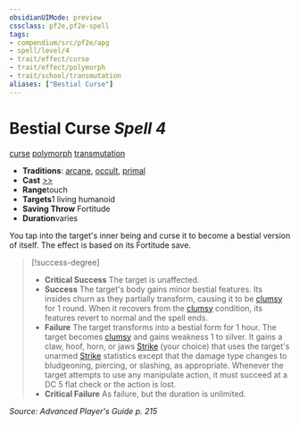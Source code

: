 ```yaml
---
obsidianUIMode: preview
cssclass: pf2e,pf2e-spell
tags:
- compendium/src/pf2e/apg
- spell/level/4
- trait/effect/curse
- trait/effect/polymorph
- trait/school/transmutation
aliases: ["Bestial Curse"]
---
```

# Bestial Curse *Spell 4*   
[curse](curse.md)  [polymorph](polymorph.md)  [transmutation](transmutation.md)  

- **Traditions**: [arcane](arcane.md), [occult](occult.md), [primal](primal.md)
- **Cast** [>>](chapter-9-playing-the-game.md#Actions "Two-Action") 
- **Range**touch
- **Targets**1 living humanoid
- **Saving Throw** Fortitude
- **Duration**varies

You tap into the target's inner being and curse it to become a bestial version of itself. The effect is based on its Fortitude save.

> [!success-degree] 
> - **Critical Success** The target is unaffected.
> - **Success** The target's body gains minor bestial features. Its insides churn as they partially transform, causing it to be [clumsy](conditions.md#Clumsy) for 1 round. When it recovers from the [clumsy](conditions.md#Clumsy) condition, its features revert to normal and the spell ends.
> - **Failure** The target transforms into a bestial form for 1 hour. The target becomes [clumsy](conditions.md#Clumsy) and gains weakness 1 to silver. It gains a claw, hoof, horn, or jaws [Strike](strike.md) (your choice) that uses the target's unarmed [Strike](strike.md) statistics except that the damage type changes to bludgeoning, piercing, or slashing, as appropriate. Whenever the target attempts to use any manipulate action, it must succeed at a DC 5 flat check or the action is lost.
> - **Critical Failure** As failure, but the duration is unlimited.

*Source: Advanced Player's Guide p. 215*